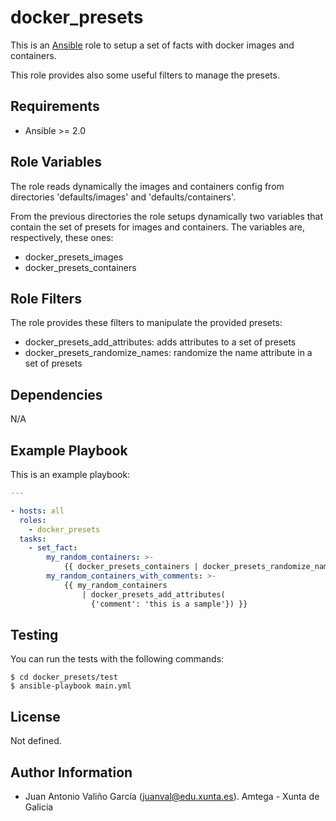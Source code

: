 # docker_presets

This is an [Ansible](http://www.ansible.com) role to setup a set of facts with docker images and containers.

This role provides also some useful filters to manage the presets.

## Requirements

- Ansible >= 2.0

## Role Variables

The role reads dynamically the images and containers config from directories 'defaults/images' and 'defaults/containers'.

From the previous directories the role setups dynamically two variables that contain the set of presets for images and containers. The variables are, respectively, these ones:

- docker_presets_images
- docker_presets_containers

## Role Filters

The role provides these filters to manipulate the provided presets:

- docker_presets_add_attributes: adds attributes to a set of presets
- docker_presets_randomize_names: randomize the name attribute in a set of presets

## Dependencies

N/A

## Example Playbook

This is an example playbook:

```yaml
---

- hosts: all
  roles:
    - docker_presets
  tasks:
    - set_fact:
        my_random_containers: >-
            {{ docker_presets_containers | docker_presets_randomize_names }}
        my_random_containers_with_comments: >-
            {{ my_random_containers
                | docker_presets_add_attributes(
                  {'comment': 'this is a sample'}) }}
```

## Testing

You can run the tests with the following commands:

```shell
$ cd docker_presets/test
$ ansible-playbook main.yml
```

## License

Not defined.

## Author Information

- Juan Antonio Valiño García ([juanval@edu.xunta.es](mailto:juanval@edu.xunta.es)). Amtega - Xunta de Galicia
